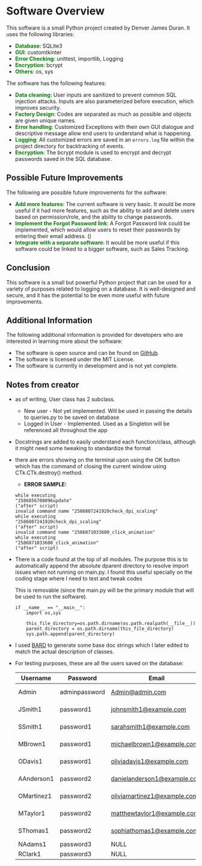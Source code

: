 # Software Overview

This software is a small Python project created by Denver James Duran. It uses the following libraries:

- <strong style="color:green">Database</strong>: SQLite3
- <strong style="color:green">GUI</strong>: customtkinter
- <strong style="color:green">Error Checking</strong>: unittest, importlib, Logging
- <strong style="color:green">Encryption</strong>: bcrypt
- <strong style="color:green">Others</strong>: os, sys

The software has the following features:

- <strong style="color:green">Data cleaning</strong>: User inputs are sanitized to prevent common SQL injection attacks. Inputs are also parameterized before execution, which improves security.
- <strong style="color:green">Factory Design</strong>: Codes are separated as much as possible and objects are given unique names.
- <strong style="color:green">Error handling</strong>: Customized Exceptions with their own GUI dialogue and descriptive message allow end users to understand what is happening.
- <strong style="color:green">Logging</strong>: All customized errors are saved in an `errors.log` file within the project directory for backtracking of events.
- <strong style="color:green">Encryption</strong>: The bcrypt module is used to encrypt and decrypt passwords saved in the SQL database.

## Possible Future Improvements

The following are possible future improvements for the software:

- <strong style="color:green">Add more features</strong>: The current software is very basic. It would be more useful if it had more features, such as the ability to add and delete users based on permission/role, and the ability to change passwords.
- <strong style="color:green">Implement the Forgot Password link</strong>: A Forgot Password link could be implemented, which would allow users to reset their passwords by entering their email address. ()
- <strong style="color:green">Integrate with a separate software</strong>: It would be more useful if this software could be linked to a bigger software, such as Sales Tracking.


## Conclusion

This software is a small but powerful Python project that can be used for a variety of purposes related to logging on a database. It is well-designed and secure, and it has the potential to be even more useful with future improvements.

## Additional Information

The following additional information is provided for developers who are interested in learning more about the software:

- The software is open source and can be found on [GitHub](https://github.com/DDuran19/login_system).
- The software is licensed under the MIT License.
- The software is currently in development and is not yet complete.

## Notes from creator
* as of writing, User class has 2 subclass.
    - New user - Not yet implemented. Will be used in passing the details to queries.py to be saved on database
    - Logged in User - Implemented. Used as a Singleton will be referenced all throughout the app
* Docstrings are added to easily understand each function/class, although it might need some tweaking to standardize the format
* there are errors showing on the terminal upon using the OK button which has the command of closing the current window using CTk.CTk.destroy() method. 
    - <strong>ERROR SAMPLE:</strong> 
    ```invalid command name "2586856708096update"
    while executing
    "2586856708096update"
    ("after" script)
    invalid command name "2586807241920check_dpi_scaling"
    while executing
    "2586807241920check_dpi_scaling"
    ("after" script)
    invalid command name "2586871033600_click_animation"
    while executing
    "2586871033600_click_animation"
    ("after" script)
    ```
* There is a code found at the top of all modules. The purpose this is to automatically append the absolute dparent directory to resolve import issues when  not running on main.py. I found this useful specially on the coding stage where I need to test and tweak codes


    This is removable (since the main.py will be the primary module that will be used to run the software). 
    ```
    if __name__ == "__main__":
        import os,sys

        this_file_directory=os.path.dirname(os.path.realpath(__file__))
        parent_directory = os.path.dirname(this_file_directory)
        sys.path.append(parent_directory)
    ```
* I used [BARD](https://bard.google.com/) to generate some base doc strings which I later edited to match the actual description of classes.

* For testing purposes, these are all the users saved on the database:

    | Username   | Password      | Email                       | Fullname        |
    |------------|---------------|-----------------------------|-----------------|
    | Admin      | adminpassword |Admin@admin.com              |Admin admin      |
    | JSmith1    | password1     | johnsmith1@example.com      | John Smith      |
    | SSmith1    | password1     | sarahsmith1@example.com     | Sarah Smith     |
    | MBrown1    | password1     | michaelbrown1@example.com   | Michael Brown   |
    | ODavis1    | password1     | oliviadavis1@example.com    | Olivia Davis    |
    | AAnderson1 | password2     | danielanderson1@example.com | Daniel Anderson |
    | OMartinez1 | password2     | oliviamartinez1@example.com | Olivia Martinez |
    | MTaylor1   | password2     | matthewtaylor1@example.com  | Matthew Taylor  |
    | SThomas1   | password2     | sophiathomas1@example.com   | Sophia Thomas   |
    | NAdams1    | password3     | NULL                        | NULL            |
    | RClark1    | password3     | NULL                        | NULL            |


